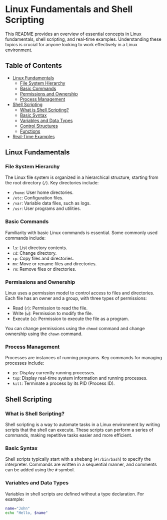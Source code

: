 # Linux Fundamentals and Shell Scripting

This README provides an overview of essential concepts in Linux fundamentals, shell scripting, and real-time examples. Understanding these topics is crucial for anyone looking to work effectively in a Linux environment.

## Table of Contents
- [Linux Fundamentals](#linux-fundamentals)
  - [File System Hierarchy](#file-system-hierarchy)
  - [Basic Commands](#basic-commands)
  - [Permissions and Ownership](#permissions-and-ownership)
  - [Process Management](#process-management)
- [Shell Scripting](#shell-scripting)
  - [What is Shell Scripting?](#what-is-shell-scripting)
  - [Basic Syntax](#basic-syntax)
  - [Variables and Data Types](#variables-and-data-types)
  - [Control Structures](#control-structures)
  - [Functions](#functions)
- [Real-Time Examples](#real-time-examples)

## Linux Fundamentals

### File System Hierarchy
The Linux file system is organized in a hierarchical structure, starting from the root directory (`/`). Key directories include:
- `/home`: User home directories.
- `/etc`: Configuration files.
- `/var`: Variable data files, such as logs.
- `/usr`: User programs and utilities.

### Basic Commands
Familiarity with basic Linux commands is essential. Some commonly used commands include:
- `ls`: List directory contents.
- `cd`: Change directory.
- `cp`: Copy files and directories.
- `mv`: Move or rename files and directories.
- `rm`: Remove files or directories.

### Permissions and Ownership
Linux uses a permission model to control access to files and directories. Each file has an owner and a group, with three types of permissions:
- Read (`r`): Permission to read the file.
- Write (`w`): Permission to modify the file.
- Execute (`x`): Permission to execute the file as a program.

You can change permissions using the `chmod` command and change ownership using the `chown` command.

### Process Management
Processes are instances of running programs. Key commands for managing processes include:
- `ps`: Display currently running processes.
- `top`: Display real-time system information and running processes.
- `kill`: Terminate a process by its PID (Process ID).

## Shell Scripting

### What is Shell Scripting?
Shell scripting is a way to automate tasks in a Linux environment by writing scripts that the shell can execute. These scripts can perform a series of commands, making repetitive tasks easier and more efficient.

### Basic Syntax
Shell scripts typically start with a shebang (`#!/bin/bash`) to specify the interpreter. Commands are written in a sequential manner, and comments can be added using the `#` symbol.

### Variables and Data Types
Variables in shell scripts are defined without a type declaration. For example:
```bash
name="John"
echo "Hello, $name"
